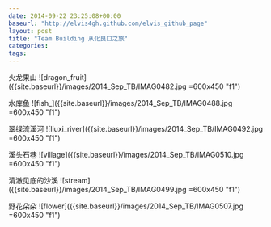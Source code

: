 ```yaml
---
date: 2014-09-22 23:25:08+00:00
baseurl: "http://elvis4gh.github.com/elvis_github_page" 
layout: post
title: "Team Building 从化良口之旅"
categories:
tags:
---
```


火龙果山
![dragon_fruit]({{site.baseurl}}/images/2014_Sep_TB/IMAG0482.jpg =600x450 "f1")

水库鱼
![fish_]({{site.baseurl}}/images/2014_Sep_TB/IMAG0488.jpg =600x450 "f1")

翠绿流溪河
![liuxi_river]({{site.baseurl}}/images/2014_Sep_TB/IMAG0492.jpg =600x450 "f1")

溪头石巷
![village]({{site.baseurl}}/images/2014_Sep_TB/IMAG0510.jpg =600x450 "f1")

清澈见底的沙溪
![stream]({{site.baseurl}}/images/2014_Sep_TB/IMAG0499.jpg =600x450 "f1")

野花朵朵
![flower]({{site.baseurl}}/images/2014_Sep_TB/IMAG0507.jpg =600x450 "f1")


